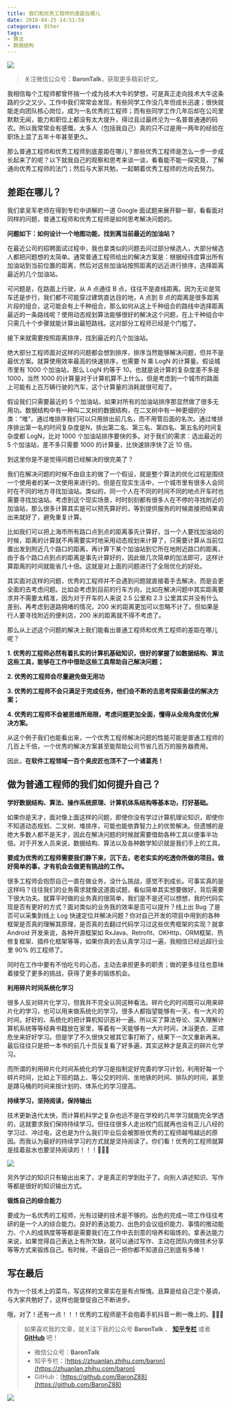 ```yaml
---
title: 我们和优秀工程师的差距在哪儿
date: 2018-04-25 14:51:59
categories: Other
tags:
- 算法
- 数据结构
---
```


![](http://ocjtywvav.bkt.clouddn.com/blog/other/engineer/pic1.jpg)

> 关注微信公众号：**BaronTalk**，获取更多精彩好文。

我相信每个工程师都曾怀揣一个成为技术大牛的梦想，可是真正走向技术大牛这条路的少之又少。工作中我们常常会发现，有些同学工作没几年但成长迅速；很快就能走向团队核心岗位，成为一名优秀的工程师；而有些同学工作几年后却在公司里默默无闻，能力和职位上都没有太大提升，得过且过最终沦为一名普普通通的码农。所以我常常会有感慨，太多人（包括我自己）真的只不过是用一两年的经验在职场上混了五年十年甚至更久。

那么普通工程师和优秀工程师到底差距在哪儿？那些优秀工程师是怎么一步一步成长起来了的呢？以下就我自己的观察和思考来谈一谈，看看能不能一探究竟，了解通向优秀工程师的法门；然后与大家共勉，一起朝着优秀工程师的方向去努力。

<!-- more -->

## 差距在哪儿？

我们拿吴军老师在得到专栏中讲解的一道 Google 面试题来展开聊一聊，看看面对同样的问题，普通工程师和优秀工程师是如何思考解决问题的。

**问题如下：如何设计一个地图功能，找到离当前最近的加油站？**

在最近公司的招聘面试过程中，我也拿类似的问题去问过部分候选人，大部分候选人都把问题想的太简单。通常普通工程师给出的解决方案是：根据经纬度算出所有加油站到当前位置的距离，然后对这些加油站按照距离的远近进行排序，选择距离最近的几个加油站。

可问题是，在路面上行驶，从 A 点通往 B 点，往往不是直线距离。因为无论是驾车还是步行，我们都不可能穿过建筑直达目的地，A 点到 B 点的距离是很多距离片段的组合，这可能会有上千种组合，那么如何从这上千种组合的路线中选择距离最近的一条路线呢？使用动态规划算法能够很好的解决这个问题，在上千种组合中只需几十个步骤就能计算出最短路线。这对部分工程师已经是个门槛了。

接下来就需要按照距离排序，找到最近的几个加油站。

绝大部分工程师面对这样的问题都会想到排序，排序当然能够解决问题，但并不是最优方案。就算使用效率最高的快速排序，也需要 N 乘 LogN 的计算量。假设城市里有 1000 个加油站，那么 LogN 约等于 10，也就是说计算的复杂度差不多是 1000，当然 1000 的计算量对于计算机算不上什么，但是考虑到一个城市的路面上可能有上百万辆行驶的汽车，这个计算量的消耗就很可观了。

假设我们只需要最近的 5 个加油站，如果对所有的加油站排序那显然做了很多无用功。数据结构中有一种叫二叉树的数据结构，在二叉树中有一种更细的分类：“堆”，通过堆排序我们可以只用排出前几名，而不用管后面的名次。通过堆排序排出第一名的时间复杂度是N，排出第二名、第三名、第四名、第五名的时间复杂度都 LogN，比对 1000 个加油站排序要快的多。对于我们的需求：选出最近的 5 个加油站，差不多只需要 1000 的计算量，比快速排序快了近 10 倍。

到这里你是不是觉得问题已经解决的很完美了？

我们在解决问题的时候不由自主的做了一个假设，就是整个算法的优化过程是围绕一个使用者的某一次使用来进行的。但是在现实生活中，一个城市里有很多人会同时在不同的地方寻找加油站。类似的，同一个人在不同的时间不同的地点开车时也需要寻找加油站。考虑到这个现实场景，时时刻刻都有很多人在不停的寻找附近的加油站，那么很多计算其实是可以预先算好的，等到提供服务的时候直接把结果调出来就好了，避免重复计算。

比如我们可以把上海市所有路口点到点的距离事先计算好，当一个人要找加油站的时候，距离的计算就不再需要实时地采用动态规划来计算了，只需要计算从当前位置出发到附近几个路口的距离，再计算下某个加油站到它所在地附近路口的距离，由于各个路口点到点的距离是事先计算好的，因此做几次简单的加法即可，这样计算距离的时间就能省几十倍。这就是对上面的问题进行了全局优化的好处。

其实面对这样的问题，优秀的工程师并不会遇到问题就直接着手去解决，而是会更全面的去考虑问题。比如会考虑到目前的行车方向，比如在解决问题中其实距离要求并不需要太精准，因为对于开车的人来说 2.5 公里和 2.3 公里其实并没有什么差别，再考虑到道路拥堵的情况，200 米的距离更加可以忽略不计了。但如果是行人要寻找附近的便利店，200 米的距离就不得不考虑了。

那么从上述这个问题的解决上我们能看出普通工程师和优秀工程师的差距在哪儿呢？

**1. 优秀的工程师必然有着扎实的计算机基础知识，很好的掌握了如数据结构、算法这些工具，能够在工作中借助这些工具帮助自己解决问题；**

**2. 优秀的工程师会尽量避免做无用功**

**3. 优秀的工程师不会只满足于完成任务，他们会不断的去思考探索最佳的解决方案；**

**4. 优秀的工程师不会被思维所局限，考虑问题更加全面，懂得从全局角度优化解决方案。**

从这个例子我们也能看出来，一个优秀工程师解决问题的性能可能是普通工程师的几百上千倍，一个优秀的解决方案甚至能帮助公司节省几百万的服务器费用。

因此，**在软件工程领域一百个臭皮匠也顶不了一个诸葛亮！**

## 做为普通工程师的我们如何提升自己？

**学好数据结构、算法、操作系统原理、计算机体系结构等基本功，打好基础。**

如果你是天才，面对像上面这样的问题，即使你没有学过计算机理论知识，即使你不知道动态规划、二叉树、堆排序，可能也能依靠智力上的优势解决。但遗憾的是绝大多数人都不是天才，因此在解决问题的时候就需要借助各种工具以便事半功倍。对于开发人员来说，数据结构、算法以及各种数学知识就是我们手上的工具。

**要成为优秀的工程师需要我们静下来，沉下去，老老实实的吃透你所做的项目。做好简单的事，才有机会去做更有挑战的工作。**

很多工程师会抱怨自己一直在做业务，没什么挑战，感觉不到成长。可事实真的是这样吗？往往我们的业务需求就像这道面试题，看似简单其实想要做好，背后需要下很大功夫。就算平时做的业务真的很简单，我们是不是还可以想想，我的代码实现是否有更好的方式？面对类似的业务我的效率是否可以提升？线上出 Bug 了是否可以采集到线上 Log 快速定位并解决问题？你对自己开发的项目中用到的各种框架是否真的理解其原理，是否真的去翻过代码学习过这些优秀框架的实现？就拿 Android 开发来说，各种开源框架如 RxJava、Retrofit、OKHttp、ORM框架、热修复框架、插件化框架等等，如果你真的去认真学习过一遍，我相信已经远超行业里 90% 的工程师了。

同时在工作中要有不怕吃亏的心态，主动去承担更多的职责；做的更多往往也意味着接受了更多的挑战，获得了更多的锻炼机会。

**利用碎片时间系统化学习**

很多人反对碎片化学习，但我并不完全认同这种看法。碎片化的时间既可以用来碎片化的学习，也可以用来做系统化的学习。很多人都指望能够有一天，有一大片的时间，好好的、系统化的把计算机知识恶补一遍。所以买了算法导论、深入理解计算机系统等等经典书籍放在家里，等着有一天能够有一大片时间，沐浴更衣、正襟危坐来好好学习。但是学了不久很快又被其它事打断了，结果下一次又重新再来。最后往往只是把一本书的前几十页反复看了好多遍，其实这种才是真正的碎片化学习。

而所谓的利用碎片化时间系统化的学习是指制定好完善的学习计划，利用好每一个碎片时间，比如上下班的路上、等公交的时间、坐地铁的时间、排队的时间，甚至是蹲马桶的时间来按计划的、体系化的学习提高。

**持续学习，坚持阅读，保持输出**

技术更新迭代太快，而计算机科学之复杂也远不是在学校的几年学习就能完全学透的，这就要求我们保持持续学习。但往往很多人走出校门后就再也没有正儿八经的学习过、冲过电，这也是为什么我们毕业后会被那些优秀的工程师越甩越远的原因。而我认为最好的持续学习的方式就是坚持阅读了。你们看！优秀的工程师就算是挂着盐水也要坚持阅读的！！！🤣🤣🤣

![](http://ocjtywvav.bkt.clouddn.com/blog/other/engineer/pic2.jpg)

另外学过的知识只有输出出来了，才是真正的学到肚子了。向别人讲述知识、写作等都是很好的知识输出方式。

**锻炼自己的综合能力**

要成为一名优秀的工程师，光有过硬的技术是不够的。出色的完成一项工作往往考研的是一个人的综合能力。良好的表达能力、出色的会议组织能力、事情的推动能力、个人的成熟度等等都是需要我们在工作中去刻意的培养和锻炼的。拿表达能力来说，如果觉得自己表达上有所欠缺，就可以通过写作、主动在团队内做技术分享等等方式来锻炼自己。有时候，不逼自己一把你都不知道自己到底有多棒！

## 写在最后

作为一个技术上的菜鸟，写这样的文章实在是有点惭愧。且算是给自己定个基调，与大家共勉好了，这样也能督促自己不断进步。

哦，对了！还有一点！！！优秀的工程师是不会抱着手机抖音一刷一晚上的。🤣🤣🤣


> 如果喜欢我的文章，就关注下我的公众号 **BaronTalk** 、 [**知乎专栏**](https://zhuanlan.zhihu.com/baron) 或者 [**GitHub**](https://github.com/BaronZ88) 吧！
>   
> * 微信公众号：**BaronTalk**
> * 知乎专栏：[https://zhuanlan.zhihu.com/baron](https://zhuanlan.zhihu.com/baron)  
> * GitHub：[https://github.com/BaronZ88](https://github.com/BaronZ88)

![](http://ocjtywvav.bkt.clouddn.com/blog/common/qrcode1.png)
